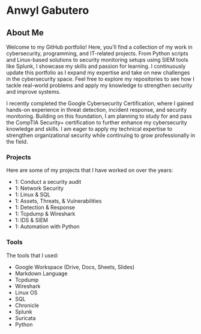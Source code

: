 # Anwyl Gabutero
## About Me
Welcome to my GitHub portfolio! Here, you'll find a collection of my work in cybersecurity, programming, and IT-related projects. From Python scripts and Linux-based solutions to security monitoring setups using SIEM tools like Splunk, I showcase my skills and passion for learning. I continuously update this portfolio as I expand my expertise and take on new challenges in the cybersecurity space. Feel free to explore my repositories to see how I tackle real-world problems and apply my knowledge to strengthen security and improve systems.

I recently completed the Google Cybersecurity Certification, where I gained hands-on experience in threat detection, incident response, and security monitoring. Building on this foundation, I am planning to study for and pass the CompTIA Security+ certification to further enhance my cybersecurity knowledge and skills. I am eager to apply my technical expertise to strengthen organizational security while continuing to grow professionally in the field.

### Projects 
Here are some of my projects that I have worked on over the years:
* 1: Conduct a security audit 
* 1: Network Security
* 1: Linux & SQL
* 1: Assets, Threats, & Vulnerabilities
* 1: Detection & Response
* 1: Tcpdump & Wireshark
* 1: IDS & SIEM
* 1: Automation with Python

### Tools 
The tools that I used: 
* Google Workspace (Drive, Docs, Sheets, Slides)
* Markdown Language 
* Tcpdump
* Wireshark
* Linux OS
* SQL
* Chronicle
* Splunk
* Suricata
* Python 

